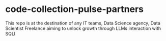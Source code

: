 # code-collection-pulse-partners
This repo is at the destination of any IT teams, Data Science agency, Data Scientist Freelance aiming to unlock growth through LLMs interaction with SQLl
